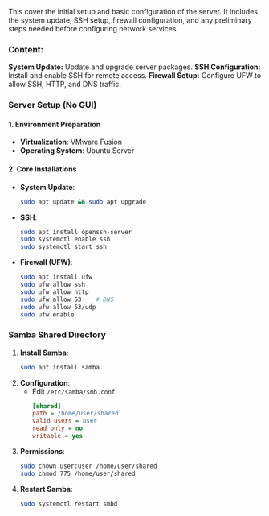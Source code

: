 This cover the initial setup and basic configuration of the server. It includes the system update, SSH setup, firewall configuration, and any preliminary steps needed before configuring network services.

### Content:

**System Update:** Update and upgrade server packages.
**SSH Configuration:** Install and enable SSH for remote access.
**Firewall Setup:** Configure UFW to allow SSH, HTTP, and DNS traffic.

### Server Setup (No GUI)

#### 1. **Environment Preparation**
   - **Virtualization**: VMware Fusion
   - **Operating System**: Ubuntu Server

#### 2. **Core Installations**
   - **System Update**:
     ```bash
     sudo apt update && sudo apt upgrade
     ```
   - **SSH**:
     ```bash
     sudo apt install openssh-server
     sudo systemctl enable ssh
     sudo systemctl start ssh
     ```
   - **Firewall (UFW)**:
     ```bash
     sudo apt install ufw
     sudo ufw allow ssh
     sudo ufw allow http
     sudo ufw allow 53    # DNS
     sudo ufw allow 53/udp
     sudo ufw enable

     
### Samba Shared Directory

1. **Install Samba**:
   ```bash
   sudo apt install samba
   ```
2. **Configuration**:
   - Edit `/etc/samba/smb.conf`:
     ```ini
     [shared]
     path = /home/user/shared
     valid users = user
     read only = no
     writable = yes
     ```
3. **Permissions**:
   ```bash
   sudo chown user:user /home/user/shared
   sudo chmod 775 /home/user/shared
   ```
4. **Restart Samba**:
   ```bash
   sudo systemctl restart smbd
   ```
